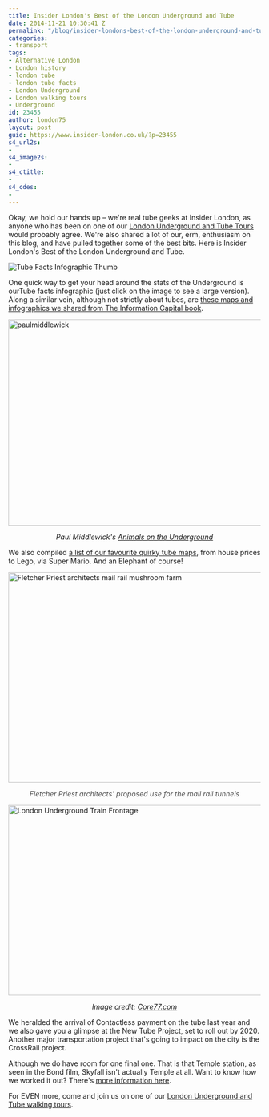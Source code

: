 ```yaml
---
title: Insider London's Best of the London Underground and Tube
date: 2014-11-21 10:30:41 Z
permalink: "/blog/insider-londons-best-of-the-london-underground-and-tube/"
categories:
- transport
tags:
- Alternative London
- London history
- london tube
- london tube facts
- London Underground
- London walking tours
- Underground
id: 23455
author: london75
layout: post
guid: https://www.insider-london.co.uk/?p=23455
s4_url2s:
-
s4_image2s:
-
s4_ctitle:
-
s4_cdes:
-
---
```


Okay, we hold our hands up &#8211; we're real tube geeks at Insider London, as anyone who has been on one of our <a href="https://www.insider-london.co.uk/london-underground-tube-tours/" target="_blank">London Underground and Tube Tours</a> would probably agree. We're also shared a lot of our, erm, enthusiasm on this blog, and have pulled together some of the best bits. Here is Insider London's Best of the London Underground and Tube.

<img src="/wp-content/uploads/2014/02/Tube-Facts-Infographic-Thumb.jpg" alt="Tube Facts Infographic Thumb" />

One quick way to get your head around the stats of the Underground is ourTube facts infographic</a> (just click on the image to see a large version). Along a similar vein, although not strictly about tubes, are <a href="/london-the-information-project-infographics-that-will-change-the-way-you-view-the-city/" target="_blank">these maps and infographics we shared from The Information Capital book</a>.

<img class="aligncenter wp-image-7670 size-full" src="/wp-content/uploads/2013/09/paulmiddlewick.png" alt="paulmiddlewick" width="569" height="412" />

<p style="text-align: center;">
  <em>Paul Middlewick's <a href="http://www.animalsontheunderground.com/" target="_blank">Animals on the Underground</a></em>
</p>

We also compiled <a href="/quirky-tube-maps/" target="_blank">a list of our favourite quirky tube maps</a>, from house prices to Lego, via Super Mario. And an Elephant of course!

<img class="aligncenter wp-image-23460 size-full" src="/wp-content/uploads/2014/11/Fletcher-Priest-architects.jpg" alt="Fletcher Priest architects mail rail mushroom farm" width="569" height="420" />

<p style="text-align: center;">
  <em><span style="color: #4d4d4d;">Fletcher Priest architects' proposed use for the mail rail tunnels</span></em>
</p>

<img class="aligncenter wp-image-23031 size-full" src="/wp-content/uploads/2014/10/NewTubeforLondon_OnPlatform1.jpg" alt="London Underground Train Frontage" width="569" height="380" />

<p style="text-align: center;">
  <em>Image credit: <a href="http://www.core77.com/" target="_blank">Core77.com</a></em>
</p>

We heralded the arrival of Contactless payment on the tube last year and we also gave you a glimpse at the New Tube Project, set to roll out by 2020. Another major transportation project that's going to impact on the city is the CrossRail project.

Although we do have room for one final one. That is that Temple station, as seen in the Bond film, Skyfall isn't actually Temple at all. Want to know how we worked it out? There's <a href="/blog/james-bond-skyfall-london-underground-chase/" target="_blank">more information here</a>.

For EVEN more, come and join us on one of our <a href="https://www.insider-london.co.uk/london-underground-tube-tours/" target="_blank">London Underground and Tube walking tours</a>.
